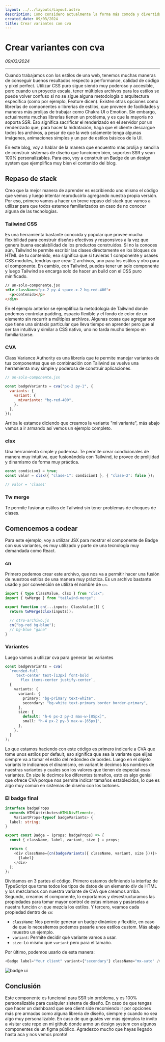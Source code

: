 ```yaml
---
layout: ../../layouts/Layout.astro
description: Como considero actualmente la forma más comoda y divertida en la que se puede crear un componente con sus variantes para un design system.
created_date: 09/03/2024
title: Crear variantes con cva
---
```


# Crear variantes con cva

_09/03/2024_

---

Cuando trabajamos con los estilos de una web, tenemos muchas maneras de conseguir buenos resultados respecto a performance, calidad de código y pixel perfect. Utilizar CSS puro sigue siendo muy poderoso y accesible, pero cuando un proyecto escala, tener múltiples archivos para los estilos se puede volver confuso si no se sigue alguna metodología o arquitectura específica (como por ejemplo, Feature dicen). Existen otras opciones como librerías de componentes o librerías de estilos, que proveen de facilidades y maneras más prolijas de trabajar como Chakra UI o Emotion. Sin embargo, actualmente muchas librerías tienen un problema, y es que la mayoría no soporta SSR. Eso significa sacrificar el renderizado en el servidor por un renderizado que, para hacer la hidratación, haga que el cliente descargue todos los archivos, a pesar de que la web solamente tenga algunas imágenes, animaciones simples y un par de estilos básicos de la UI.

En este blog, voy a hablar de la manera que encuentro más prolija y sencilla de construir sistemas de diseño que funcionen bien, soporten SSR y sean 100% personalizables. Para eso, voy a construir un Badge de un design system que ejemplifica muy bien el contenido del blog.

## Repaso de stack

Creo que la mejor manera de aprender es escribiendo uno mismo el código que vemos y luego intentar reproducirlo agregando nuestra propia versión. Por eso, primero vamos a hacer un breve repaso del stack que vamos a utilizar para que todos estemos familiarizados en caso de no conocer alguna de las tecnologías.

### Tailwind CSS

Es una herramienta bastante conocida y popular que provee mucha flexibilidad para construir diseños efectivos y responsivos a la vez que genera buena escalabilidad de los productos construidos. Si no la conoces aún, Tailwind te permite escribir las clases directamente en los bloques de HTML de tu contenido, eso significa que si tuvieras 1 componente y usases CSS modules, tendrías que crear 2 archivos, uno para los estilos y otro para el componente. En cambio, con Tailwind, puedes tener un solo componente y luego Tailwind se encarga solo de hacer un build con el CSS puro minificado.

```html
// un-solo-componente.jsx
<div className="px-2 py-4 space-x-2 bg-red-400">
  <p>contenido</p>
</div>
```

En el ejemplo anterior se ejemplifica la metodología de Tailwind donde podemos controlar padding, espacio flexible y el fondo de color de un elemento sin recurrir a múltiples archivos. Algunas cosas que agregar son que tiene una sintaxis particular que lleva tiempo en aprender pero que al ser tan intuitiva y similar a CSS nativo, uno no tarda mucho tiempo en familiarizarse.

### CVA

Class Variance Authority es una librería que te permite manejar variantes de tus componentes que en combinación con Tailwind se vuelve una herramienta muy simple y poderosa de construir aplicaciones.

```js
// un-solo-componente.jsx

const badgeVariants = cva("px-2 py-1", {
  variants: {
    variant: {
      mivariante: "bg-red-400",
    },
  },
});
```

Arriba le estamos diciendo que creamos la variante "mi variante", más abajo vamos a ir armando así vemos un ejemplo completo.

### clsx

Una herramienta simple y poderosa. Te permite crear condicionales de manera muy intuitiva, que fusionándola con Tailwind, te provee de prolijidad y dinamismo de forma muy práctica.

```js
const condicion1 = true;
const valor = clsx({ "clase-1": condicion1 }, { "clase-2": false });

// valor = 'clase1'
```

### Tw merge

Te permite fusionar estilos de Tailwind sin tener problemas de choques de clases.

## Comencemos a codear

Para este ejemplo, voy a utilizar JSX para mostrar el componente de Badge con sus variantes, es muy utilizado y parte de una tecnología muy demandada como React.

### cn

Primero podemos crear este archivo, que nos va a permitir hacer una fusión de nuestros estilos de una manera muy práctica. Es un archivo bastante usado y por convención se utiliza el nombre de `cn`.

```ts
import { type ClassValue, clsx } from "clsx";
import { twMerge } from "tailwind-merge";

export function cn(...inputs: ClassValue[]) {
  return twMerge(clsx(inputs));

  // otro-archivo.js
  cn("bg-red bg-blue");
  // bg-blue "gana"
}
```

### Variantes

Luego vamos a utilizar cva para generar las variantes

```ts
const badgeVariants = cva(
  `rounded-full
	 text-center text-[13px] font-bold
	   flex items-center justify-center`,
  {
    variants: {
      variant: {
        primary: "bg-primary text-white",
        secondary: "bg-white text-primary border border-primary",
      },
      size: {
        default: "h-6 px-2 py-3 max-w-[85px]",
        small: "h-4 px-2 py-3 max-w-[65px]",
      },
    },
  }
);
```

Lo que estamos haciendo con este código es primero indicarle a CVA que tome unos estilos por default, eso significa que sea la variante que elijas siempre va a tomar el estilo del redondeo de bordes. Luego en el objeto variants le indicamos el dinamismo, en variant le decimos los nombres de nuestras variantes y cuales son los valores que tienen de especial esas variantes. En size le decimos los diferentes tamaños, esto es algo genial que ofrece CVA porque nos permite indicar tamaños establecidos, lo que es algo muy común en sistemas de diseño con los botones.

### El badge final

```ts
interface badgeProps
  extends HTMLAttributes<HTMLDivElement>,
    VariantProps<typeof badgeVariants> {
  label: string;
}

export const Badge = (props: badgeProps) => {
  const { className, label, variant, size } = props;

  return (
    <div className={cn(badgeVariants({ className, variant, size }))}>
      {label}
    </div>
  );
};
```

Dividamos en 3 partes el código. Primero estamos definiendo la interfaz de TypeScript que toma todos los tipos de datos de un elemento div de HTML y los mezclamos con nuestra variante de CVA que creamos arriba. Segundo, creamos el componente, lo exportamos y desestructuramos las propiedades para tomar mayor control de estas mismas y pasárselas a nuestra función `cn` que mezcla los estilos. Y tercero, veamos cada propiedad dentro de `cn`:

- `className`: Nos permite generar un badge dinámico y flexible, en caso de que lo necesitemos podemos pasarle unos estilos custom. Más abajo muestro un ejemplo.
- `variant`: Permite decidir qué variante vamos a usar.
- `size`: Lo mismo que `variant` pero para el tamaño.

Por último, podemos usarlo de esta manera:

```ts
<Badge label="Your client" variant={"secondary"} className="mx-auto" />
```

![badge ui](https://imgur.com/O2cbscM.jpg)

## Conclusión

Este componente es funcional para SSR sin problema, y es 100% personalizable para cualquier sistema de diseño. En caso de que tengas que hacer un dashboard que sea client side recomiendo ir por opciones más pre armadas como alguna libreria de diseño, siempre y cuando no sea algo muy personalizable.
En caso de que gustes ver más ejemplos te invito a visitar este repo en mi github donde armo un design system con algunos componentes de un figma público.
Agradezco mucho que hayas llegado hasta aca y nos vemos pronto!
